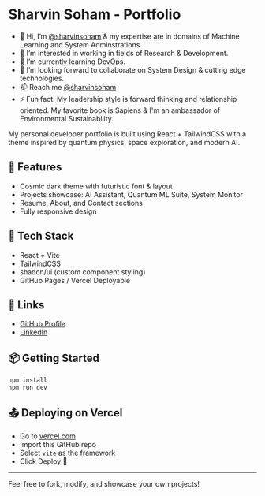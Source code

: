 # Sharvin Soham - Portfolio

- 👋 Hi, I’m [@sharvinsoham](https://github.com/sharvinsoham) & my expertise are in domains of Machine Learning and System Adminstrations.
- 👀 I’m interested in working in fields of Research & Development.
- 🌱 I’m currently learning DevOps.
- 💞️ I’m looking forward to collaborate on System Design & cutting edge technologies.
- 📫 Reach me [@sharvinsoham](https://leetcode.com/sharvinsoham/)
- ⚡ Fun fact: My leadership style is forward thinking and relationship oriented. My favorite book is Sapiens & I'm an ambassador of Environmental Sustainability.


My personal developer portfolio is built using React + TailwindCSS with a theme inspired by quantum physics, space exploration, and modern AI.

## 🚀 Features
- Cosmic dark theme with futuristic font & layout
- Projects showcase: AI Assistant, Quantum ML Suite, System Monitor
- Resume, About, and Contact sections
- Fully responsive design

## 🧪 Tech Stack
- React + Vite
- TailwindCSS
- shadcn/ui (custom component styling)
- GitHub Pages / Vercel Deployable

## 🔗 Links
- [GitHub Profile](https://github.com/sharvinsoham)
- [LinkedIn](https://linkedin.com/in/sharvin-soham-853755195/)

## 📦 Getting Started
```bash
npm install
npm run dev
```

## 📤 Deploying on Vercel
- Go to [vercel.com](https://vercel.com/)
- Import this GitHub repo
- Select `vite` as the framework
- Click Deploy 🚀

---
Feel free to fork, modify, and showcase your own projects!

<!---
sharvinsoham/sharvin-portfolio is a ✨ special ✨ repository because its `README.md` (this file) appears on your GitHub profile.
You can click the Preview link to take a look at your changes.
--->
